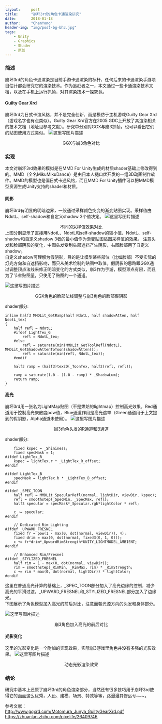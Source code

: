 ```yaml
---
layout:     post
title:      "崩坏3rd的角色卡通渲染研究"
date:       2018-01-18
author:     "ChenYong"
header-img: "img/post-bg-bh3.jpg"
tags:
    - Unity
    - Graphics
    - Shader
    - 原创
---
```


### 简述
崩坏3rd的角色卡通渲染是目前手游卡通渲染的标杆，任何后来的卡通渲染手游项目估计都会研究它的渲染技术。作为追赶者之一，本文通过一些卡通渲染技术文档，以及在手机上运行抓帧，对其渲染技术一探究竟。


#### Guilty Gear Xrd
崩坏3rd为日式卡渲风格，并不是完全创新，而是模仿于主机游戏Guilty Gear Xrd（游戏名字也有点类似）。Guilty Gear Xrd官方在2005 GDC上开放了其渲染相关的技术文档（地址见参考文献）。研究中分别对GGX与崩3抓帧，也可以看出它们的贴图使用方式类似。
![这里写图片描述](/img/in-post/bh3/3.jpg)
<center>GGX与崩3角色对比</center>

### 实现
本文对崩坏3rd效果的模拟是在MMD For Unity生成的材质shader基础上修改得到的。MMD（全名MikuMikuDance）是由日本人樋口优开发的一组3D动画制作软件。MMD的模型也是偏日式卡通风格，而且MMD For Unity插件可以把MMD模型资源生成Unity支持的shader和材质。

#### 阴影
崩坏3rd有明显的明暗边界，一般通过采样颜色突变的渐变贴图实现。采样值由NdotL、self-shadow和自定义shadow 3个值决定。
![这里写图片描述](/img/in-post/bh3/4.jpg)
<center>不同的采样值效果对比</center>
上图分别显示了直接用NdotL、NdotL和self-shadow的较小值、NdotL、self-shadow和自定义shadow 3者的最小值作为渐变贴图贴图采样值的效果。
注意头发和脸部阴影的变化，中图头发受到头部遮挡产生阴影，右图脸部用了自定义shadow。<br />
自定义shadow可理解为假阴影，目的是让模型某些部位（比如脸部）不受实际的灯光方向和自遮挡影响，而只从美术绘制的贴图中取值。假阴影的思路跟GGX通过调整顶点法线来修正明暗变化的方式类似，崩3作为手游，模型顶点有限，而且为了节省贴图量，只使用了贴图的一个通道。

![这里写图片描述](/img/in-post/bh3/5.jpg)
<center>GGX角色的脸部法线调整与崩3角色的脸部假阴影</center>

shader部分:
```
inline half3 MMDLit_GetRamp(half NdotL, half shadowAtten, half NdotL_tex)
{
	half refl = NdotL;
	#ifdef LightTex_G
		refl = NdotL_tex;
	#else
		refl = saturate(min(MMDLit_GetToolRefl(NdotL), MMDLit_GetShadowAttenToToon(shadowAtten)));	
		refl = saturate(min(refl, NdotL_tex));
	#endif
	
	half3 ramp = (half3)tex2D(_ToonTex, half2(refl, refl));

	ramp = saturate(1.0 - (1.0 - ramp) * _ShadowLum);
	return ramp;
}
```

#### 高光
崩坏3rd用一张名为LightMap贴图（不是烘焙的lightmap）控制高光效果，Red通道用于控制高光聚散度pow值，Blue通道作用是高光遮罩（Green通道用于上文提到的假阴影，Alpha通道未使用）。
![这里写图片描述](/img/in-post/bh3/7.jpg)
<center>崩3角色头发的R通道和B通道</center>

shader部分:
```
	fixed kspec = _Shininess;
	fixed specMask = 1;
#ifdef LightTex_R
	kspec = lightTex.r * _LightTex_R_offset;
#endif	

#ifdef LightTex_B
	specMask = lightTex.b * _LightTex_B_offset;
#endif		

#ifdef _SPEC_TOON
	half refl = MMDLit_SpecularRefl(normal, lightDir, viewDir, kspec);
	refl = smoothstep(_SpecMin, _SpecMax, refl);
	half3 specular = specMask*_Specular.rgb*lightColor * refl;

	c += specular;	
#endif

	// Dedicated Rim Lighting
#ifdef _UPWARD_FRESNEL
	fixed fr = pow(1 - max(0, dot(normal, viewDir)), 4);
	fixed drim = max(0, dot(normal, fixed3(0, 1, 0)));
	c += fr*drim*_UpwardRimStrength*UNITY_LIGHTMODEL_AMBIENT;
#endif 

	// Enhanced Rim/Fresnel
#ifdef _STYLIZED_FRESNEL
	half rim = 1 - max(0, dot(normal, viewDir));
	rim = smoothstep(_RimMin, _RimMax, rim) * _RimStrength;
	c += rim * max(0, dot(normal, lightDir)) * lightColor;
#endif
```
这里在普通高光计算的基础上，_SPEC_TOON部分加入了高光边缘的控制，减少高光的平滑过渡。_UPWARD_FRESNEL和_STYLIZED_FRESNEL部分加入了边缘光。<br />
下图展示了角色模型加入高光的前后对比，注意面朝光源方向的头发和身体部分。

![这里写图片描述](/img/in-post/bh3/6.jpg)
<center>崩3角色加入高光的前后对比</center>

#### 光影变化
这里的光影变化是一个附加的实现效果，实际崩3游戏里角色并没有多强的光影效果。
![这里写图片描述](/img/in-post/bh3/1.gif)
<center>动态光影渲染效果</center>

### 结论
研究中基本上还原了崩坏3rd的角色渲染部分，当然还有很多技巧用于崩坏3rd使得它的画面这么优秀，人设、建模、场景、特效等等，路漫漫其修远兮~~~。

参考文献：<br />
http://www.ggxrd.com/Motomura_Junya_GuiltyGearXrd.pdf <br />
https://zhuanlan.zhihu.com/pixelife/26409746 <br />
